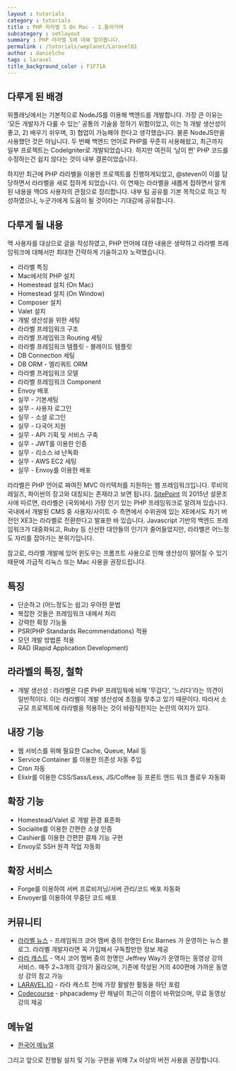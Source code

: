 ```yaml
---
layout : tutorials
category : tutorials
title : PHP 라라벨 5 On Mac - 1.들어가며
subcategory : setlayout
summary : PHP 라라벨 5에 대해 알아봅니다.
permalink : /tutorials/weplanet/Laravel01
author : danielcho
tags : laravel
title_background_color : F1F71A
---
```






## 다루게 된 배경

위플래닛에서는 기본적으로 NodeJS를 이용해 백엔드를 개발합니다. 가장 큰 이유는 ‘모든 개발자가 다룰 수 있는‘ 공통의 기술을 정하기 위함이었고, 이는 1) 개발 생산성이 좋고, 2) 배우기 쉬우며, 3) 협업이 가능해야 한다고 생각했습니다. 물론 NodeJS만을 사용했던 것은 아닙니다. 두 번째 백엔드 언어로 PHP를 꾸준히 사용해왔고, 최근까지 일부 프로젝트는 CodeIgniter로 개발되었습니다. 하지만 여전히 ‘남이 짠’ PHP 코드를 수정하는건 쉽지 않다는 것이 내부 결론이었습니다.

하지만 최근에 PHP 라라벨을 이용한 프로젝트를 진행하게되었고, @steven이 이를 담당하면서 라라벨을 새로 접하게 되었습니다. 이 연재는 라라벨을 새롭게 접하면서 알게된 내용을 맥OS 사용자의  관점으로 정리합니다. 내부 팀 공유를 기본 목적으로 하고 작성하였으나, 누군가에게 도움이 될 것이라는 기대감에 공유합니다.





## 다루게 될 내용

맥 사용자를 대상으로 글을 작성하였고, PHP 언어에 대한 내용은 생략하고 라라벨 프레임워크에 대해서만 최대한 간략하게 기술하고자 노력했습니다. 

- 라라벨 특징
- Mac에서의 PHP 설치
- Homestead 설치 (On Mac)
- Homestead 설치 (On Window)
- Composer 설치
- Valet 설치
- 개발 생산성을 위한 세팅
- 라라벨 프레임워크 구조
- 라라벨 프레임워크 Routing 세팅
- 라라벨 프레임워크 템플릿 - 블레이드 템플릿
- DB Connection 세팅
- DB ORM - 엘리쿼트 ORM
- 라라벨 프레임워크 모델
- 라라벨 프레임워크 Component
- Envoy 배포
- 실무 - 기본세팅
- 실무 - 사용자 로그인
- 실무 - 소셜 로그인
- 실무 - 다국어 지원
- 실무 - API 기획 및 서비스 구축
- 실무 - JWT를 이용한 인증
- 실무 - 리소스 id 난독화
- 실무 - AWS EC2 세팅
- 실무 - Envoy를 이용한 배포

라라벨은 PHP 언어로  짜여진 MVC 아키텍처를 지원하는 웹 프레임워크입니다. 루비의 레일즈, 파이썬의 장고와 대칭되는 존재라고 보면 됩니다. [SitePoint](https://www.sitepoint.com/best-php-framework-2015-sitepoint-survey-results/) 의 2015년 설문조사에 따르면, 라라벨은 (국외에서) 가장 인기 있는 PHP 프레임워크로 알려져 있습니다. 국내에서 개발된 CMS 중 사용자/사이트 수 측면에서 수위권에 있는 XE에서도 차기 버전인 XE3는 라라벨로 전환한다고 발표한 바 있습니다. Javascript 기반의 백엔드 프레임워크가 대중화되고, Ruby 등 신선한 대안들의 인기가 줄어들었지만, 라라벨은 어느정도 자리를 잡아가는 분위기입니다. 

참고로, 라라벨 개발에 있어 윈도우는 프롬프트 사용으로 인해 생산성이 떨어질 수 있기 때문에 가급적 리눅스 또는 Mac 사용을 권장드립니다.





## 특징

- 단순하고 (어느정도는 쉽고) 우아한 문법
- 복잡한 것들은 프레임워크 내에서 처리
- 강력한 확장 기능들
- PSR(PHP Standards Recommendations) 적용
- 모던 개발 방법론 적용
- RAD (Rapid Application Development)





## 라라벨의 특징, 철학

- 개발 생선성 : 라라벨은 다른 PHP 프레임웍에  비해 '무겁다', '느리다'라는 의견이 일반적이다. 이는 라라벨이 개발 생산성에 초점을 맞추고 있기 때문이다. 따라서 소규모 프로젝트에 라라벨을 적용하는 것이 바람직한지는 논란의 여지가 있다. 





## 내장 기능

- 웹 서비스를 위해 필요한 Cache, Queue, Mail 등
- Service Container 를 이용한 의존성 자동 주입
- Cron 자동
- Elixir를 이용한 CSS/Sass/Less, JS/Coffee 등 프론트 엔드 워크 플로우 자동화





## 확장 기능

- Homestead/Valet 로 개발 환경 표준화
- Socialite를 이용한 간편한 소셜 인증
- Cashier를 이용한 간편한 결제 기능 구현
- Envoy로 SSH 원격 작업 자동화





## 확장 서비스

- Forge를 이용하여 서버 프로비저닝/서버 관리/코드 배포 자동화
- Envoyer를 이용하여 무중단 코드 배포





## 커뮤니티

- [라라벨 뉴스](https://laravel-news.com/) - 프레임워크 코어 멤버 중의 한명인 Eric Barnes 가 운영하는 뉴스 블로그. 라라벨 개발자라면 꼭 가입해서 구독할만한 정보 제공
- [라라 캐스트](https://laracasts.com/) - 역시 코어 멤버 중의 한명인 Jeffrey Way가 운영하는 동영상 강의 서비스. 매주 2~3개의 강의가 올라오며, 기존에 작성된 거의 400편에 가까운 동영상 강의 참고 가능
- [LARAVEL.IO](https://laravel.io/forum) - 라라 캐스트 전에 가장 활발한 활동을 하던 포럼
- [Codecourse](https://www.youtube.com/user/phpacademy) - phpacademy 란 채널이 최근이 이름이 바뀌었으며, 무료 동영상 강의 제공





## 메뉴얼

- [한국어 메뉴얼](https://laravel.kr/docs)

그리고 앞으로 진행될 설치 및 기능 구현을 위해 7.x 이상의 버전 사용을 권장합니다. 





